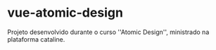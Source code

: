 # vue-atomic-design
Projeto desenvolvido durante o curso ''Atomic Design'', ministrado na plataforma cataline.
